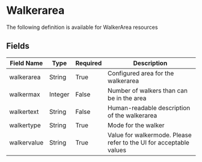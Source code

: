 # Walkerarea

The following definition is available for WalkerArea resources
## Fields
| Field Name | Type  | Required  | Description   |
| --         | --    | --        | --            |
|walkerarea|String|True|Configured area for the walkerarea|
|walkermax|Integer|False|Number of walkers than can be in the area|
|walkertext|String|False|Human-readable description of the walkerarea|
|walkertype|String|True|Mode for the walker|
|walkervalue|String|True|Value for walkermode.    Please refer to the UI for acceptable values|
